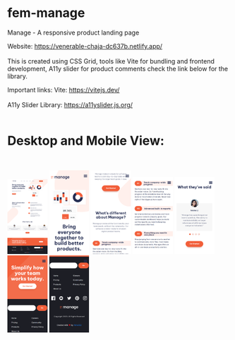 # fem-manage
Manage - A responsive product landing page

Website: https://venerable-chaja-dc637b.netlify.app/ </br></br>
This is created using CSS Grid, tools like Vite for bundling and frontend development, A11y slider for product comments check the link below for the library.


Important links:
Vite: https://vitejs.dev/ </br></br>
A11y Slider Library: https://a11yslider.js.org/ </br></br>

<h1>Desktop and Mobile View:</h1 </br></br>
<p float="left">
  <img src="/images/fem-manage-desktop_ss.png" width="18%">
  <img src="/images/fem-manage-mobile_ss-1.png" width="18%">
  <img src="/images/fem-manage-mobile_ss-2.png" width="18%">
  <img src="/images/fem-manage-mobile_ss-3.png" width="18%">
  <img src="/images/fem-manage-mobile_ss-4.png" width="18%">
  <img src="/images/fem-manage-mobile_ss-5.png" width="18%">
  <img src="/images/fem-manage-mobile_ss-6.png" width="18%">
</p>

